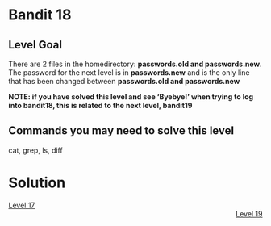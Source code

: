 <html>
<h1>Bandit 18</h1>

<h2 id="level-goal">Level Goal</h2>
<p>There are 2 files in the homedirectory: <strong>passwords.old and
passwords.new</strong>. The password for the next level is in
<strong>passwords.new</strong> and is the only line that has been changed between
<strong>passwords.old and passwords.new</strong></p>

<p><strong>NOTE: if you have solved this level and see ‘Byebye!’ when trying
to log into bandit18, this is related to the next level, bandit19</strong></p>

<h2 id="commands-you-may-need-to-solve-this-level">Commands you may need to solve this level</h2>
<p>cat, grep, ls, diff</p>


<h1>Solution</h1>
<div style="text-align: left"><a href="bandit17.html">Level 17</a></div>
<div style="text-align: right"><a href="bandit19.html">Level 19</a></div>
</html>

